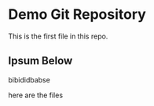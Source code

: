 # Demo Git Repository

This is the first file in this repo.

## Ipsum Below

bibididbabse

here are the files 